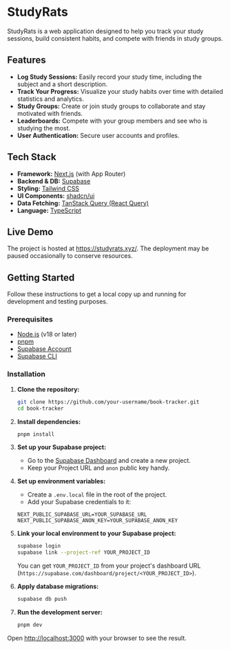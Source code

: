 # StudyRats

StudyRats is a web application designed to help you track your study sessions, build consistent habits, and compete with friends in study groups.

## Features

- **Log Study Sessions:** Easily record your study time, including the subject and a short description.
- **Track Your Progress:** Visualize your study habits over time with detailed statistics and analytics.
- **Study Groups:** Create or join study groups to collaborate and stay motivated with friends.
- **Leaderboards:** Compete with your group members and see who is studying the most.
- **User Authentication:** Secure user accounts and profiles.

## Tech Stack

- **Framework:** [Next.js](https://nextjs.org/) (with App Router)
- **Backend & DB:** [Supabase](https://supabase.io/)
- **Styling:** [Tailwind CSS](https://tailwindcss.com/)
- **UI Components:** [shadcn/ui](https://ui.shadcn.com/)
- **Data Fetching:** [TanStack Query (React Query)](https://tanstack.com/query/latest)
- **Language:** [TypeScript](https://www.typescriptlang.org/)

## Live Demo

The project is hosted at <https://studyrats.xyz/>. The deployment may be paused occasionally to conserve resources.

## Getting Started

Follow these instructions to get a local copy up and running for development and testing purposes.

### Prerequisites

- [Node.js](https://nodejs.org/) (v18 or later)
- [pnpm](https://pnpm.io/installation)
- [Supabase Account](https://supabase.com/dashboard)
- [Supabase CLI](https://supabase.com/docs/guides/cli)

### Installation

1. **Clone the repository:**

    ```bash
    git clone https://github.com/your-username/book-tracker.git
    cd book-tracker
    ```

2. **Install dependencies:**

    ```bash
    pnpm install
    ```

3. **Set up your Supabase project:**
    - Go to the [Supabase Dashboard](https://supabase.com/dashboard) and create a new project.
    - Keep your Project URL and `anon` public key handy.

4. **Set up environment variables:**
    - Create a `.env.local` file in the root of the project.
    - Add your Supabase credentials to it:

    ```env
    NEXT_PUBLIC_SUPABASE_URL=YOUR_SUPABASE_URL
    NEXT_PUBLIC_SUPABASE_ANON_KEY=YOUR_SUPABASE_ANON_KEY
    ```

5. **Link your local environment to your Supabase project:**

    ```bash
    supabase login
    supabase link --project-ref YOUR_PROJECT_ID
    ```

    You can get `YOUR_PROJECT_ID` from your project's dashboard URL (`https://supabase.com/dashboard/project/<YOUR_PROJECT_ID>`).

6. **Apply database migrations:**

    ```bash
    supabase db push
    ```

7. **Run the development server:**

    ```bash
    pnpm dev
    ```

Open [http://localhost:3000](http://localhost:3000) with your browser to see the result.

